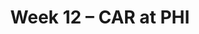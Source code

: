 ---
layout: game
title: Week 12 – CAR at PHI
season: 2012
game_id: 2012_12_CAR_PHI
away_team: CAR
home_team: PHI
---